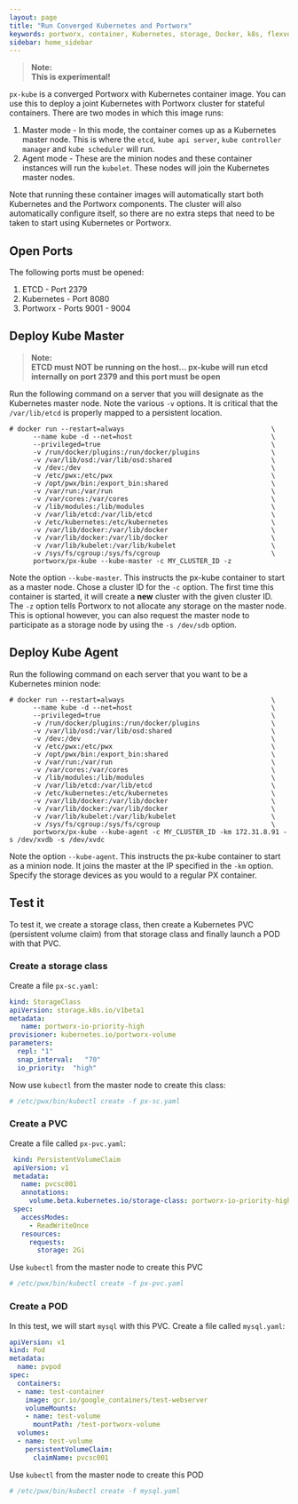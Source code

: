 ```yaml
---
layout: page
title: "Run Converged Kubernetes and Portworx"
keywords: portworx, container, Kubernetes, storage, Docker, k8s, flexvol, pv, persistent disk
sidebar: home_sidebar
---
```

>**Note:**<br/>**This is experimental!**

`px-kube` is a converged Portworx with Kubernetes container image.  You can use this to deploy a joint Kubernetes with Portworx cluster for stateful containers.  There are two modes in which this image runs:

1. Master mode - In this mode, the container comes up as a Kubernetes master node.  This is where the `etcd`, `kube api server`, `kube controller manager` and `kube scheduler` will run.
2. Agent mode - These are the minion nodes and these container instances will run the `kubelet`.  These nodes will join the Kubernetes master nodes.

Note that running these container images will automatically start both Kubernetes and the Portworx components.  The cluster will also automatically configure itself, so there are no extra steps that need to be taken to start using Kubernetes or Portworx.


## Open Ports
The following ports must be opened:

1. ETCD - Port 2379
2. Kubernetes - Port 8080
3. Portworx - Ports 9001 - 9004

## Deploy Kube Master

>**Note:**<br/>**ETCD must NOT be running on the host... px-kube will run etcd internally on port 2379 and this port must be open**

Run the following command on a server that you will designate as the Kubernetes master node.  Note the various `-v` options.  It is critical that the `/var/lib/etcd` is properly mapped to a persistent location.

```
# docker run --restart=always                                     \
      --name kube -d --net=host                                   \
      --privileged=true                                           \
      -v /run/docker/plugins:/run/docker/plugins                  \
      -v /var/lib/osd:/var/lib/osd:shared                         \
      -v /dev:/dev                                                \
      -v /etc/pwx:/etc/pwx                                        \
      -v /opt/pwx/bin:/export_bin:shared                          \
      -v /var/run:/var/run                                        \
      -v /var/cores:/var/cores                                    \
      -v /lib/modules:/lib/modules                                \
      -v /var/lib/etcd:/var/lib/etcd                              \
      -v /etc/kubernetes:/etc/kubernetes                          \
      -v /var/lib/docker:/var/lib/docker                          \
      -v /var/lib/docker:/var/lib/docker                          \
      -v /var/lib/kubelet:/var/lib/kubelet                        \
      -v /sys/fs/cgroup:/sys/fs/cgroup                            \
      portworx/px-kube --kube-master -c MY_CLUSTER_ID -z
```

Note the option `--kube-master`.  This instructs the px-kube container to start as a master node.  Chose a cluster ID for the `-c` option.  The first time this container is started, it will create a **new** cluster with the given cluster ID.  The `-z` option tells Portworx to not allocate any storage on the master node.  This is optional however, you can also request the master node to participate as a storage node by using the `-s /dev/sdb` option.

## Deploy Kube Agent
Run the following command on each server that you want to be a Kubernetes minion node:

```
# docker run --restart=always                                     \
      --name kube -d --net=host                                   \
      --privileged=true                                           \
      -v /run/docker/plugins:/run/docker/plugins                  \
      -v /var/lib/osd:/var/lib/osd:shared                         \
      -v /dev:/dev                                                \
      -v /etc/pwx:/etc/pwx                                        \
      -v /opt/pwx/bin:/export_bin:shared                          \
      -v /var/run:/var/run                                        \
      -v /var/cores:/var/cores                                    \
      -v /lib/modules:/lib/modules                                \
      -v /var/lib/etcd:/var/lib/etcd                              \
      -v /etc/kubernetes:/etc/kubernetes                          \
      -v /var/lib/docker:/var/lib/docker                          \
      -v /var/lib/docker:/var/lib/docker                          \
      -v /var/lib/kubelet:/var/lib/kubelet                        \
      -v /sys/fs/cgroup:/sys/fs/cgroup                            \
      portworx/px-kube --kube-agent -c MY_CLUSTER_ID -km 172.31.8.91 -s /dev/xvdb -s /dev/xvdc
```

Note the option `--kube-agent`.  This instructs the px-kube container to start as a minion node.  It joins the master at the IP specified in the `-km` option.  Specify the storage devices as you would to a regular PX container.

## Test it
To test it, we create a storage class, then create a Kubernetes PVC (persistent volume claim) from that storage class and finally launch a POD with that PVC.

### Create a storage class

Create a file `px-sc.yaml`:

```yaml
kind: StorageClass
apiVersion: storage.k8s.io/v1beta1
metadata:
   name: portworx-io-priority-high
provisioner: kubernetes.io/portworx-volume
parameters:
  repl: "1"
  snap_interval:   "70"
  io_priority:  "high"
```

Now use `kubectl` from the master node to create this class:

```bash
# /etc/pwx/bin/kubectl create -f px-sc.yaml
```

### Create a PVC

Create a file called `px-pvc.yaml`:

```yaml
 kind: PersistentVolumeClaim
 apiVersion: v1
 metadata:
   name: pvcsc001
   annotations:
     volume.beta.kubernetes.io/storage-class: portworx-io-priority-high
 spec:
   accessModes:
     - ReadWriteOnce
   resources:
     requests:
       storage: 2Gi
```

Use `kubectl` from the master node to create this PVC

```bash
# /etc/pwx/bin/kubectl create -f px-pvc.yaml
```

### Create a POD

In this test, we will start `mysql` with  this PVC.  Create a file called `mysql.yaml`:

```yaml
apiVersion: v1
kind: Pod
metadata:
  name: pvpod
spec:
  containers:
  - name: test-container
    image: gcr.io/google_containers/test-webserver
    volumeMounts:
    - name: test-volume
      mountPath: /test-portworx-volume
  volumes:
  - name: test-volume
    persistentVolumeClaim:
      claimName: pvcsc001
```

Use `kubectl` from the master node to create this POD

```bash
# /etc/pwx/bin/kubectl create -f mysql.yaml
```
